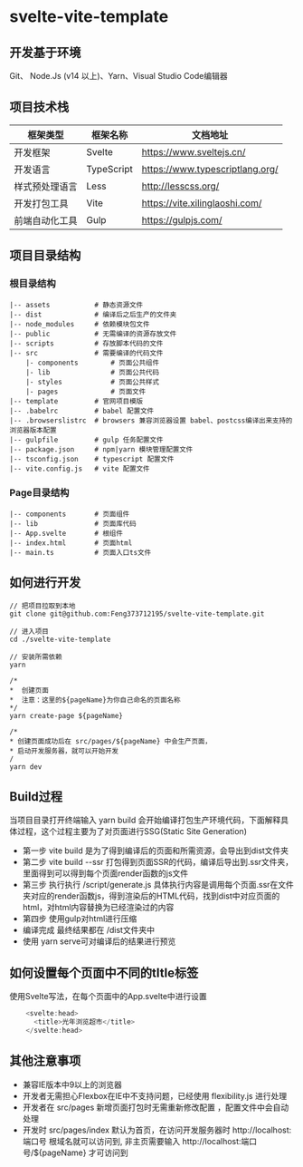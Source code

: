 # svelte-vite-template

##  开发基于环境
Git、 Node.Js (v14 以上)、Yarn、Visual Studio Code编辑器


##  项目技术栈
 
| 框架类型 | 框架名称 |  文档地址 |
| ------------ | ------------- |------------- |
| 开发框架      | Svelte  | https://www.sveltejs.cn/ |
| 开发语言      | TypeScript  | https://www.typescriptlang.org/  |
| 样式预处理语言 | Less   | http://lesscss.org/  |
| 开发打包工具   | Vite    | https://vite.xilinglaoshi.com/  |
| 前端自动化工具 | Gulp  | https://gulpjs.com/ |


## 项目目录结构

### 根目录结构

    |-- assets           # 静态资源文件
    |-- dist             # 编译后之后生产的文件夹
    |-- node_modules     # 依赖模块包文件
    |-- public           # 无需编译的资源存放文件
    |-- scripts          # 存放脚本代码的文件
    |-- src              # 需要编译的代码文件
        |- components        # 页面公共组件
        |- lib               # 页面公共代码
        |- styles            # 页面公共样式
        |- pages             # 页面文件
    |-- template         # 官网项目模版 
    |-- .babelrc         # babel 配置文件
    |-- .browserslistrc  # browsers 兼容浏览器设置 babel、postcss编译出来支持的浏览器版本配置
    |-- gulpfile         # gulp 任务配置文件
    |-- package.json     # npm|yarn 模块管理配置文件
    |-- tsconfig.json    # typescript 配置文件
    |-- vite.config.js   # vite 配置文件


### Page目录结构
    |-- components       # 页面组件
    |-- lib              # 页面库代码
    |-- App.svelte       # 根组件
    |-- index.html       # 页面html
    |-- main.ts          # 页面入口ts文件



## 如何进行开发
    // 把项目拉取到本地
    git clone git@github.com:Feng373712195/svelte-vite-template.git

    // 进入项目
    cd ./svelte-vite-template

    // 安装所需依赖
    yarn 

    /* 
    *  创建页面 
    *  注意：这里的${pageName}为你自己命名的页面名称
    */
    yarn create-page ${pageName}

    /*
    * 创建页面成功后在 src/pages/${pageName} 中会生产页面，
    * 启动开发服务器，就可以开始开发
    /
    yarn dev


## Build过程

当项目目录打开终端输入 yarn build 会开始编译打包生产环境代码，下面解释具体过程，这个过程主要为了对页面进行SSG(Static Site Generation)
- 第一步 vite build 是为了得到编译后的页面和所需资源，会导出到dist文件夹
- 第二步 vite build --ssr 打包得到页面SSR的代码，编译后导出到.ssr文件夹，里面得到可以得到每个页面render函数的js文件
- 第三步  执行执行 /script/generate.js  具体执行内容是调用每个页面.ssr在文件夹对应的render函数js，得到渲染后的HTML代码，找到dist中对应页面的html，对html内容替换为已经渲染过的内容
- 第四步 使用gulp对html进行压缩
- 编译完成 最终结果都在 /dist文件夹中
- 使用 yarn serve可对编译后的结果进行预览


## 如何设置每个页面中不同的tItle标签

使用Svelte写法，在每个页面中的App.svelte中进行设置

```js
    <svelte:head>
      <title>光年浏览超市</title>
    </svelte:head>
```


## 其他注意事项
- 兼容IE版本中9以上的浏览器
- 开发者无需担心Flexbox在IE中不支持问题，已经使用 flexibility.js 进行处理
- 开发者在 src/pages 新增页面打包时无需重新修改配置 ，配置文件中会自动处理
- 开发时 src/pages/index 默认为首页，在访问开发服务器时 http://localhost:端口号 根域名就可以访问到, 非主页需要输入 http://localhost:端口号/${pageName} 才可访问到

